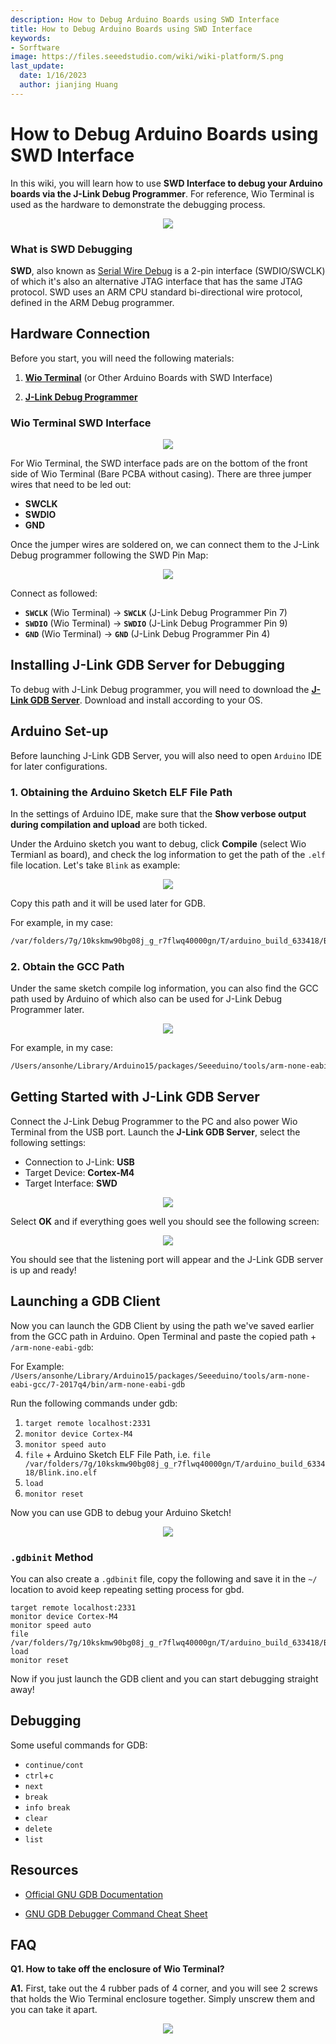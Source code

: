 ```yaml
---
description: How to Debug Arduino Boards using SWD Interface
title: How to Debug Arduino Boards using SWD Interface
keywords:
- Sorftware
image: https://files.seeedstudio.com/wiki/wiki-platform/S.png
last_update:
  date: 1/16/2023
  author: jianjing Huang
---
```

# How to Debug Arduino Boards using SWD Interface

In this wiki, you will learn how to use **SWD Interface to debug your Arduino boards via the J-Link Debug Programmer**. For reference, Wio Terminal is used as the hardware to demonstrate the debugging process.

<div align="center"><img src="https://files.seeedstudio.com/wiki/SWD/SWD-Interface.png"/></div>

### What is SWD Debugging

**SWD**, also known as [Serial Wire Debug](https://developer.arm.com/architectures/cpu-architecture/debug-visibility-and-trace/coresight-architecture/serial-wire-debug) is a 2-pin interface (SWDIO/SWCLK) of which it's also an alternative JTAG interface that has the same JTAG protocol. SWD uses an ARM CPU standard bi-directional wire protocol, defined in the ARM Debug programmer.

## Hardware Connection

Before you start, you will need the following materials:

1. [**Wio Terminal**](https://www.seeedstudio.com/Wio-Terminal-p-4509.html) (or Other Arduino Boards with SWD Interface)

2. [**J-Link Debug Programmer**](https://www.segger.com/products/debug-probes/j-link/)

### Wio Terminal SWD Interface

<div align="center"><img src="https://files.seeedstudio.com/wiki/SWD/SWD-connection.png"/></div>

For Wio Terminal, the SWD interface pads are on the bottom of the front side of Wio Terminal (Bare PCBA without casing). There are three jumper wires that need to be led out:

- **SWCLK**
- **SWDIO**
- **GND**

Once the jumper wires are soldered on, we can connect them to the J-Link Debug programmer following the SWD Pin Map:

<div align="center"><img src="https://files.seeedstudio.com/wiki/SWD/pinout.png"/></div>

Connect as followed:

- **`SWCLK`** (Wio Terminal) -> **`SWCLK`** (J-Link Debug Programmer Pin 7)
- **`SWDIO`** (Wio Terminal) -> **`SWDIO`** (J-Link Debug Programmer Pin 9)
- **`GND`** (Wio Terminal) -> **`GND`** (J-Link Debug Programmer Pin 4)

## Installing J-Link GDB Server for Debugging

To debug with J-Link Debug programmer, you will need to download the [**J-Link GDB Server**](https://www.segger.com/products/debug-probes/j-link/tools/j-link-gdb-server/about-j-link-gdb-server/). Download and install according to your OS.

## Arduino Set-up

Before launching J-Link GDB Server, you will also need to open `Arduino` IDE for later configurations.

### 1. Obtaining the Arduino Sketch ELF File Path

In the settings of Arduino IDE, make sure that the **Show verbose output during compilation and upload** are both ticked.

Under the Arduino sketch you want to debug, click **Compile** (select Wio Termianl as board), and check the log information to get the path of the `.elf` file location. Let's take `Blink`
 as example:

<div align="center"><img src="https://files.seeedstudio.com/wiki/SWD/elf.png"/></div>

Copy this path and it will be used later for GDB.

For example, in my case:

```sh
/var/folders/7g/10kskmw90bg08j_g_r7flwq40000gn/T/arduino_build_633418/Blink.ino.elf
```

### 2. Obtain the GCC Path

Under the same sketch compile log information, you can also find the GCC path used by Arduino of which also can be used for J-Link Debug Programmer later.

<div align="center"><img src="https://files.seeedstudio.com/wiki/SWD/GCC.png"/></div>

For example, in my case:

```sh
/Users/ansonhe/Library/Arduino15/packages/Seeeduino/tools/arm-none-eabi-gcc/7-2017q4/bin
```

## Getting Started with J-Link GDB Server

Connect the J-Link Debug Programmer to the PC and also power Wio Terminal from the USB port. Launch the **J-Link GDB Server**, select the following settings:

- Connection to J-Link: **USB**
- Target Device: **Cortex-M4**
- Target Interface: **SWD**

<div align="center"><img width ="{500}" src="https://files.seeedstudio.com/wiki/SWD/GDB-launch.png"/></div>

Select **OK** and if everything goes well you should see the following screen:

<div align="center"><img src="https://files.seeedstudio.com/wiki/SWD/GDB-ready.png"/></div>

You should see that the listening port will appear and the J-Link GDB server is up and ready!

## Launching a GDB Client

Now you can launch the GDB Client by using the path we've saved earlier from the GCC path in Arduino. Open Terminal and paste the copied path + `/arm-none-eabi-gdb`:

For Example: `/Users/ansonhe/Library/Arduino15/packages/Seeeduino/tools/arm-none-eabi-gcc/7-2017q4/bin/arm-none-eabi-gdb`

Run the following commands under gdb:

1. `target remote localhost:2331`
2. `monitor device Cortex-M4`
3. `monitor speed auto`
4. `file` + Arduino Sketch ELF File Path, i.e. `file /var/folders/7g/10kskmw90bg08j_g_r7flwq40000gn/T/arduino_build_633418/Blink.ino.elf`
5. `load`
6. `monitor reset`

Now you can use GDB to debug your Arduino Sketch!

<div align="center"><img src="https://files.seeedstudio.com/wiki/SWD/GDB-connected.png"/></div>

### `.gdbinit` Method

You can also create a `.gdbinit` file, copy the following and save it in the `~/` location to avoid keep repeating setting process for gbd.

```
target remote localhost:2331
monitor device Cortex-M4
monitor speed auto
file /var/folders/7g/10kskmw90bg08j_g_r7flwq40000gn/T/arduino_build_633418/Blink.ino.elf
load
monitor reset
```

Now if you just launch the GDB client and you can start debugging straight away!

## Debugging

Some useful commands for GDB:

- `continue/cont`
- `ctrl`+`c`
- `next`
- `break`
- `info break`
- `clear`
- `delete`
- `list`

## Resources

- [Official GNU GDB Documentation](https://www.gnu.org/software/gdb/documentation/)

- [GNU GDB Debugger Command Cheat Sheet](http://www.yolinux.com/TUTORIALS/GDB-Commands.html)

## FAQ

**Q1. How to take off the enclosure of Wio Terminal?**

**A1.** First, take out the 4 rubber pads of 4 corner, and you will see 2 screws that holds the Wio Terminal enclosure together. Simply unscrew them and you can take it apart.

<div align="center"><img width ="{450}" src="https://files.seeedstudio.com/wiki/SWD/WT.png"/></div>
